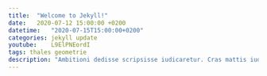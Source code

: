 ```yaml
---
title:  "Welcome to Jekyll!"
date:   2020-07-12 15:00:00 +0200
datetime:   "2020-07-15T15:00:00+0200"
categories: jekyll update
youtube:	L9ElPNEordI
tags: thales geometrie
description: "Ambitioni dedisse scripsisse iudicaretur. Cras mattis iudicium purus sit amet fermentum."
---
```

